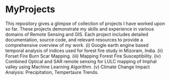 # MyProjects
This repository gives a glimpse of collection of projects I have worked upon so far. These projects demonstrate my skills and experience in various domains of Remote Sensing and GIS. Each project includes detailed documentation, source code, and relevant resources to provide a comprehensive overview of my work.
(i) Google earth engine based temporal analysis of indices used for forest fire study in Mizoram, India.
(ii) Forset Fire Burn Scar Mapping.
(iii) Mapping Forest Fire Susceptibility.
(iv) Combined Optical and SAR remote sensing for LULC mapping of Imphal valley using Machine Learning Algorithm.
(v) Climate Change Impact Analysis: Precipitation, Tempertaure Trends.

